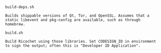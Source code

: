 `build-deps.sh`

    Builds shippable versions of Qt, Tor, and OpenSSL. Assumes that a static libevent and pkg-config are available, such as through homebrew.

`build.sh`

    Build Ricochet using those libraries. Set CODESIGN_ID in environment to sign the output; often this is "Developer ID Application".

